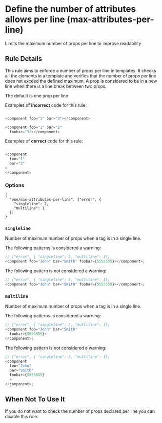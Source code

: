 # Define the number of attributes allows per line (max-attributes-per-line)

Limits the maximum number of props per line to improve readability


## Rule Details

This rule aims to enforce a number of props per line in templates. It checks all the elements in a template and verifies that the number of props per line does not exceed the defined maximum.
A prop is considered to be in a new line when there is a line break between two props.

The default is one prop per line

Examples of **incorrect** code for this rule:

```js

<component foo="1" bar="3"></component>

<component foo="1" bar="2"
  foobar="3"></component>

```

Examples of **correct** code for this rule:

```js

<component
  foo="1"
  bar="3"
>
</component>

```

### Options

```
{
  "vue/max-attributes-per-line": ["error", {
    "singleline": 2,
    "multiline": 1
  }]
}
```
### `singleline`
Number of maximum number of props when a tag is in a single line.

The following patterns is considered a warning:
```js
// ["error", { "singleline": 2, "multiline": 1}]
<component foo="John" bar="Smith" foobar={5555555}></component>;
```

The following pattern is not considered a warning:
```js
// ["error", { "singleline": 3, "multiline": 1}]
<component foo="John" bar="Smith" foobar={5555555}></component>;
```


### `multiline`
Number of maximum number of props when a tag is in a single line.


The following patterns is considered a warning:
```js
// ["error", { "singleline": 2, "multiline": 1}]
<component foo="John" bar="Smith"
  foobar={5555555}>
</component>;
```

The following pattern is not considered a warning:
```js
// ["error", { "singleline": 3, "multiline": 1}]
<component
  foo="John"
  bar="Smith"
  foobar={5555555}
  >
</component>;
```

## When Not To Use It

If you do not want to check the number of props declared per line you can disable this rule.

